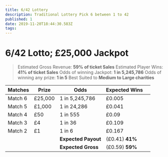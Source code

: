 ```yaml
---
title: 6/42 Lottery
description: Traditional Lottery Pick 6 between 1 to 42 
published: 1
date: 2019-11-20T18:44:30.583Z
tags: 
---
```


# 6/42 Lotto;  £25,000 Jackpot
>Estimated Gross Revenue: **59% of ticket Sales** 
Estimated Player Wins: **41% of ticket Sales** 
Odds of winning Jackpot: **1 in 5,245,786** 
Odds of winning any prize: **1 in 5** 
Best Suited to **Medium to Large charities** 

| Matches       | Prize   | Odds                             | Expected Wins         |                       |
|---------------|---------|----------------------------------|-----------------------|-----------------------|
| Match 6       | £25,000 | 1 in 5,245,786                   | £0.005                |                       |
| Match 5       | £1,000  | 1 in 24,286                      | £0.041                |                       |
| Match 4       | £50     | 1 in 555                         | £0.09                 |                       |
| Match 3       | £4      | 1 in 36                          | £0.109                |                       |
|     Match 2          | £1      | 1 in 6                           | £0.167                |                       |
| |       |**Expected Payout**  | (£0.41) **41%**  |  |
| |       |**Expected Gross**  | (£0.59) **59%**   |  |